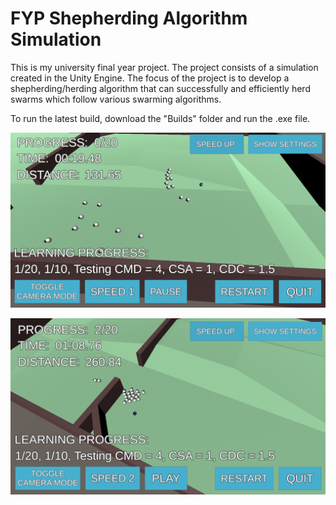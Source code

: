 # FYP Shepherding Algorithm Simulation

This is my university final year project.
The project consists of a simulation created in the Unity Engine. The focus of the project is to develop a shepherding/herding algorithm that can successfully and efficiently herd swarms which follow various swarming algorithms.

To run the latest build, download the "Builds" folder and run the .exe file.


![alt text](https://github.com/dan-turner-djt/FYP-Shepherding-Algorithm-Simulation/blob/635e6ed555cfc9737e0706f8392314eb1b7902be/screenshot1.png)

![alt text](https://github.com/dan-turner-djt/FYP-Shepherding-Algorithm-Simulation/blob/635e6ed555cfc9737e0706f8392314eb1b7902be/screenshot2.png)

